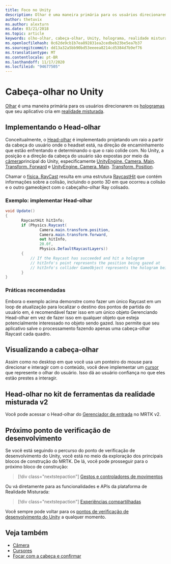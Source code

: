 ```yaml
---
title: Foco no Unity
description: Olhar é uma maneira primária para os usuários direcionarem os hologramas que seu aplicativo cria em realidade misturada.
author: thetuvix
ms.author: alexturn
ms.date: 03/21/2018
ms.topic: article
keywords: olho-olhar, cabeça-olhar, Unity, holograma, realidade misturada, headset de realidade misturada, headset de realidade mista do Windows, headset de realidade virtual, MRTK, kit de ferramentas de realidade misturada
ms.openlocfilehash: 0c62de9cb1b7ea892831ea2cedbeb23be5ea7b37
ms.sourcegitcommit: dd13a32a5bb90bd53eeeea8214cd5384d7b9ef76
ms.translationtype: MT
ms.contentlocale: pt-BR
ms.lasthandoff: 11/17/2020
ms.locfileid: "94677505"
---
```

# <a name="head-gaze-in-unity"></a>Cabeça-olhar no Unity

[Olhar](../../design/gaze-and-commit.md) é uma maneira primária para os usuários direcionarem os [hologramas](../../discover/hologram.md) que seu aplicativo cria em [realidade misturada](../../discover/mixed-reality.md).


## <a name="implementing-head-gaze"></a>Implementando o Head-olhar

Conceitualmente, o [Head-olhar](../../design/gaze-and-commit.md) é implementado projetando um raio a partir da cabeça do usuário onde o headset está, na direção de encaminhamento que estão enfrentando e determinando o que o raio colide com.
No Unity, a posição e a direção da cabeça do usuário são expostas por meio da [câmera](camera-in-unity.md)principal do Unity, especificamente [UnityEngine. Camera. Main](https://docs.unity3d.com/ScriptReference/Camera-main.html). [Transform. Forward](https://docs.unity3d.com/ScriptReference/Transform-forward.html) e [UnityEngine. Camera. Main](https://docs.unity3d.com/ScriptReference/Camera-main.html). [Transform. Position](https://docs.unity3d.com/ScriptReference/Transform-position.html).

Chamar o [física. RayCast](https://docs.unity3d.com/ScriptReference/Physics.Raycast.html) resulta em uma estrutura [RaycastHit](https://docs.unity3d.com/ScriptReference/RaycastHit.html) que contém informações sobre a colisão, incluindo o ponto 3D em que ocorreu a colisão e o outro gameobject com o cabeçalho-olhar Ray colisado.

### <a name="example-implement-head-gaze"></a>Exemplo: implementar Head-olhar

```cs
void Update()
{
       RaycastHit hitInfo;
       if (Physics.Raycast(
               Camera.main.transform.position,
               Camera.main.transform.forward,
               out hitInfo,
               20.0f,
               Physics.DefaultRaycastLayers))
       {
           // If the Raycast has succeeded and hit a hologram
           // hitInfo's point represents the position being gazed at
           // hitInfo's collider GameObject represents the hologram being gazed at
       }
}
```

### <a name="best-practices"></a>Práticas recomendadas

Embora o exemplo acima demonstre como fazer um único Raycast em um loop de atualização para localizar o destino dos pontos de partida do usuário em, é recomendável fazer isso em um único objeto Gerenciando Head-olhar em vez de fazer isso em qualquer objeto que esteja potencialmente interessado no objeto sendo gazed. Isso permite que seu aplicativo salve o processamento fazendo apenas uma cabeça-olhar Raycast cada quadro.

## <a name="visualizing-head-gaze"></a>Visualizando a cabeça-olhar

Assim como no desktop em que você usa um ponteiro do mouse para direcionar e interagir com o conteúdo, você deve implementar um [cursor](../../design/cursors.md) que represente o olhar do usuário. Isso dá ao usuário confiança no que eles estão prestes a interagir.

## <a name="head-gaze-in-the-mixed-reality-toolkit-v2"></a>Head-olhar no kit de ferramentas da realidade misturada v2
Você pode acessar o Head-olhar do [Gerenciador de entrada](https://microsoft.github.io/MixedRealityToolkit-Unity/Documentation/Input/Overview.html) no MRTK v2.

## <a name="next-development-checkpoint"></a>Próximo ponto de verificação de desenvolvimento

Se você está seguindo o percurso do ponto de verificação de desenvolvimento do Unity, você está no meio da exploração dos principais blocos de construção do MRTK. De lá, você pode prosseguir para o próximo bloco de construção:

> [!div class="nextstepaction"]
> [Gestos e controladores de movimentos](gestures-and-motion-controllers-in-unity.md)

Ou vá diretamente para as funcionalidades e APIs da plataforma de Realidade Misturada:

> [!div class="nextstepaction"]
> [Experiências compartilhadas](shared-experiences-in-unity.md)

Você sempre pode voltar para os [pontos de verificação de desenvolvimento do Unity](unity-development-overview.md#2-core-building-blocks) a qualquer momento.

## <a name="see-also"></a>Veja também
* [Câmera](camera-in-unity.md)
* [Cursores](../../design/cursors.md)
* [Focar com a cabeça e confirmar](../../design/gaze-and-commit.md)
